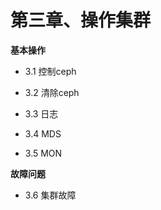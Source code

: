 # 第三章、操作集群

**基本操作**

- 3.1 控制ceph
- 3.2 清除ceph

- 3.3 日志

- 3.4 MDS

- 3.5 MON

**故障问题**

- 3.6 集群故障


